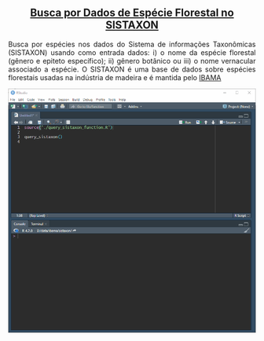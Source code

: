 <h2 style="text-align:center"><a href="http://www.ibama.gov.br/phocadownload/sinaflor/2022/2022-07-22_Lista_especies_DOF.csv">Busca por Dados de Espécie Florestal no SISTAXON</a></h2>
<p style="text-align:justify">Busca por espécies nos dados do Sistema de informações Taxonômicas (SISTAXON) usando como entrada dados: i) o nome da espécie florestal (gênero e epiteto específico); ii) gênero botânico ou iii) o nome vernacular associado a espécie. O SISTAXON é uma base de dados sobre espécies florestais usadas na indústria de madeira e é mantida pelo <a href="http://www.ibama.gov.br/index.php">IBAMA</a></p>
<img src="https://github.com/rcDeveloping/sistaxon/blob/main/output/sistaxon_R.gif" style="align:center"></img>
